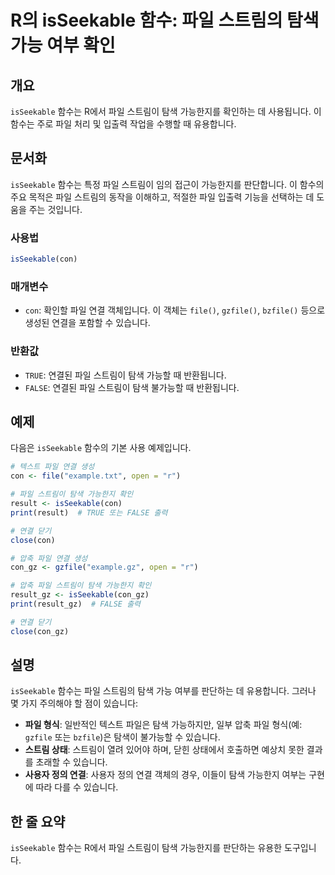 <!--
Meta Description: # R의 isSeekable 함수: 파일 스트림의 탐색 가능 여부 확인 ## 개요 `isSeekable` 함수는 R에서 파일 스트림이 탐색 가능한지를 확인하는 데 사용됩니다. 이 함수는 주로 파일 처리 및 입출력 작업을 수행할 때 유용합니다. ## 문서화 `isSeek...
Meta Keywords: isseekable, 스트림이, 함수는, con, 있습니다
-->

# R의 isSeekable 함수: 파일 스트림의 탐색 가능 여부 확인

## 개요
`isSeekable` 함수는 R에서 파일 스트림이 탐색 가능한지를 확인하는 데 사용됩니다. 이 함수는 주로 파일 처리 및 입출력 작업을 수행할 때 유용합니다.

## 문서화
`isSeekable` 함수는 특정 파일 스트림이 임의 접근이 가능한지를 판단합니다. 이 함수의 주요 목적은 파일 스트림의 동작을 이해하고, 적절한 파일 입출력 기능을 선택하는 데 도움을 주는 것입니다.

### 사용법
```R
isSeekable(con)
```

### 매개변수
- `con`: 확인할 파일 연결 객체입니다. 이 객체는 `file()`, `gzfile()`, `bzfile()` 등으로 생성된 연결을 포함할 수 있습니다.

### 반환값
- `TRUE`: 연결된 파일 스트림이 탐색 가능할 때 반환됩니다.
- `FALSE`: 연결된 파일 스트림이 탐색 불가능할 때 반환됩니다.

## 예제
다음은 `isSeekable` 함수의 기본 사용 예제입니다.

```R
# 텍스트 파일 연결 생성
con <- file("example.txt", open = "r")

# 파일 스트림이 탐색 가능한지 확인
result <- isSeekable(con)
print(result)  # TRUE 또는 FALSE 출력

# 연결 닫기
close(con)

# 압축 파일 연결 생성
con_gz <- gzfile("example.gz", open = "r")

# 압축 파일 스트림이 탐색 가능한지 확인
result_gz <- isSeekable(con_gz)
print(result_gz)  # FALSE 출력

# 연결 닫기
close(con_gz)
```

## 설명
`isSeekable` 함수는 파일 스트림의 탐색 가능 여부를 판단하는 데 유용합니다. 그러나 몇 가지 주의해야 할 점이 있습니다:

- **파일 형식**: 일반적인 텍스트 파일은 탐색 가능하지만, 일부 압축 파일 형식(예: `gzfile` 또는 `bzfile`)은 탐색이 불가능할 수 있습니다.
- **스트림 상태**: 스트림이 열려 있어야 하며, 닫힌 상태에서 호출하면 예상치 못한 결과를 초래할 수 있습니다.
- **사용자 정의 연결**: 사용자 정의 연결 객체의 경우, 이들이 탐색 가능한지 여부는 구현에 따라 다를 수 있습니다.

## 한 줄 요약
`isSeekable` 함수는 R에서 파일 스트림이 탐색 가능한지를 판단하는 유용한 도구입니다.